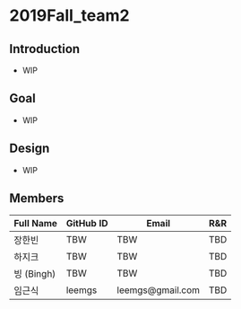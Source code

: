 # 2019Fall_team2

## Introduction
*  WIP

## Goal
*  WIP

## Design
*  WIP


## Members
| Full Name   | GitHub ID | Email             | R&R |
|-------------|-----------|-------------------|-----|
| 장한빈       | TBW       | TBW               | TBD |
| 하지크       | TBW       | TBW               | TBD |
| 빙 \(Bingh\) | TBW       | TBW               | TBD |
| 임근식       | leemgs    | leemgs@gmail\.com | TBD |
